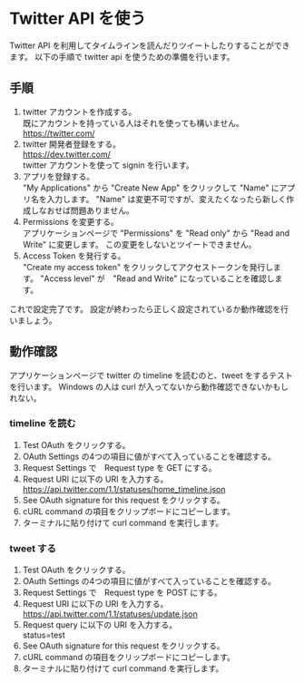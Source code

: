 # Twitter API を使う

Twitter API を利用してタイムラインを読んだりツイートしたりすることができます。
以下の手順で twitter api を使うための準備を行います。

## 手順

1. twitter アカウントを作成する。  
既にアカウントを持っている人はそれを使っても構いません。
https://twitter.com/
2. twitter 開発者登録をする。  
https://dev.twitter.com/  
twitter アカウントを使って signin を行います。
3. アプリを登録する。  
"My Applications" から "Create New App" をクリックして "Name" にアプリ名を入力します。
"Name" は変更不可ですが、変えたくなったら新しく作成しなおせば問題ありません。
4. Permissions を変更する。  
アプリケーションページで "Permissions" を "Read only" から "Read and Write" に変更します。
この変更をしないとツイートできません。
5. Access Token を発行する。  
"Create my access token" をクリックしてアクセストークンを発行します。
"Access level" が　"Read and Write" になっていることを確認します。

これで設定完了です。
設定が終わったら正しく設定されているか動作確認を行いましょう。

## 動作確認

アプリケーションページで twitter の timeline を読むのと、tweet をするテストを行います。
Windows の人は curl が入ってないから動作確認できないかもしれない。

### timeline を読む

1. Test OAuth をクリックする。
2. OAuth Settings の4つの項目に値がすべて入っていることを確認する。
3. Request Settings で　Request type を GET にする。
4. Request URI に以下の URI を入力する。  
https://api.twitter.com/1.1/statuses/home_timeline.json
5. See OAuth signature for this request をクリックする。
6. cURL command の項目をクリップボードにコピーします。
7. ターミナルに貼り付けて curl command を実行します。

### tweet する

1. Test OAuth をクリックする。
2. OAuth Settings の4つの項目に値がすべて入っていることを確認する。
3. Request Settings で　Request type を POST にする。
4. Request URI に以下の URI を入力する。  
https://api.twitter.com/1.1/statuses/update.json
5. Request query に以下の URI を入力する。  
status=test
6. See OAuth signature for this request をクリックする。
7. cURL command の項目をクリップボードにコピーします。
8. ターミナルに貼り付けて curl command を実行します。
